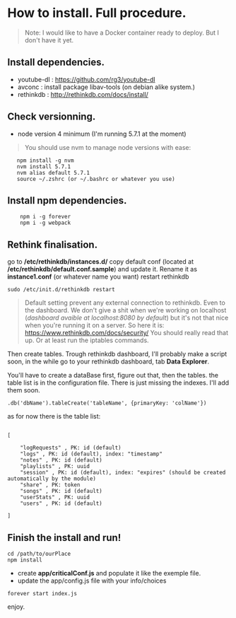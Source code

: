# How to install. Full procedure.

> Note: I would like to have a Docker container ready to deploy. But I don't have it yet. 

## Install dependencies.
 * youtube-dl : https://github.com/rg3/youtube-dl
 * avconc : install package libav-tools (on debian alike system.)
 * rethinkdb : http://rethinkdb.com/docs/install/

## Check versionning.
 * node version 4 minimum (I'm running 5.7.1 at the moment)

 > You should use nvm to manage node versions with ease: 
 
 ```
    npm install -g nvm
    nvm install 5.7.1
    nvm alias default 5.7.1
    source ~/.zshrc (or ~/.bashrc or whatever you use)
 ```

## Install npm dependencies.
```
    npm i -g forever
    npm i -g webpack
```

## Rethink finalisation. 

go to  **/etc/rethinkdb/instances.d/**
copy default conf (located at **/etc/rethinkdb/default.conf.sample**) and update it. 
Rename it as **instance1.conf** (or whatever name you want)
restart rethinkdb 
```
sudo /etc/init.d/rethinkdb restart
```
> Default setting prevent any external connection to rethinkdb. Even to the dashboard. We don't give a shit when we're working on localhost (_dashboard avaible at localhost:8080 by default_) but it's not that nice when you're running it on a server. So here it is: https://www.rethinkdb.com/docs/security/ 
You should really read that up. Or at least run the iptables commands.

Then create tables. Trough rethinkdb dashboard, I'll probably make a script soon, in the while go to your rethinkdb dashboard, tab **Data Explorer**. 

You'll have to create a dataBase first, figure out that, then the tables.
the table list is in the configuration file. There is just missing the indexes. I'll add them soon.
```
.db('dbName').tableCreate('tableName', {primaryKey: 'colName'})

```
as for now there is the table list: 
```

[

    "logRequests" , PK: id (default)
    "logs" , PK: id (default), index: "timestamp"
    "notes" , PK: id (default)
    "playlists" , PK: uuid
    "session" , PK: id (default), index: "expires" (should be created automatically by the module)
    "share" , PK: token
    "songs" , PK: id (default)
    "userStats" , PK: uuid 
    "users" , PK: id (default)

]
```
## Finish the install and run!
```
cd /path/to/ourPlace
npm install
```
 * create **app/criticalConf.js** and populate it like the exemple file.
 * update the app/config.js file with your info/choices
```
forever start index.js
```
enjoy.
